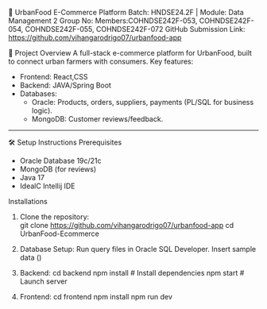 🛒 UrbanFood E-Commerce Platform
Batch: HNDSE24.2F | Module: Data Management 2
Group No: 
Members:COHNDSE242F-053, COHNDSE242F-054, COHNDSE242F-055, COHNDSE242F-072
GitHub Submission Link: https://github.com/vihangarodrigo07/urbanfood-app

📌 Project Overview
A full-stack e-commerce platform for UrbanFood, built to connect urban farmers with consumers. Key features:  
- Frontend: React,CSS 
- Backend: JAVA/Spring Boot
- Databases:  
  - Oracle: Products, orders, suppliers, payments (PL/SQL for business logic).  
  - MongoDB: Customer reviews/feedback.  

---

🛠 Setup Instructions
Prerequisites
- Oracle Database 19c/21c  
- MongoDB (for reviews)  
- Java 17
- IdealC Intellij IDE

Installations
1. Clone the repository:  
   git clone https://github.com/vihangarodrigo07/urbanfood-app
   cd UrbanFood-Ecommerce

2. Database Setup:
    Run query files in Oracle SQL Developer.
    Insert sample data ()

3. Backend:
    cd backend
    npm install    # Install dependencies
    npm start     # Launch server

4. Frontend:
    cd frontend
    npm install
    npm run dev